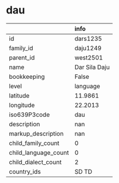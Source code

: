 # dau
|                      | info          |
|:---------------------|:--------------|
| id                   | dars1235      |
| family_id            | daju1249      |
| parent_id            | west2501      |
| name                 | Dar Sila Daju |
| bookkeeping          | False         |
| level                | language      |
| latitude             | 11.9861       |
| longitude            | 22.2013       |
| iso639P3code         | dau           |
| description          | nan           |
| markup_description   | nan           |
| child_family_count   | 0             |
| child_language_count | 0             |
| child_dialect_count  | 2             |
| country_ids          | SD TD         |